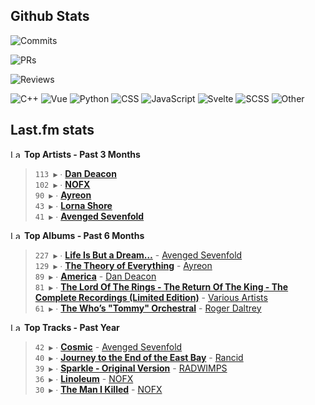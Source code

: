 ## Github Stats

![Commits](https://img.shields.io/badge/413%20commits%20pushed-87c4f2?style=flat-square)

![PRs](https://img.shields.io/badge/88%20pull%20requests%20submitted-fcabd8?style=flat-square)

![Reviews](https://img.shields.io/badge/67%20pull%20requests%20review-ffe799?style=flat-square)

![C++](https://img.shields.io/badge/47.7-white?style=flat-square&label=C%2B%2B&labelColor=%23f34b7d)
![Vue](https://img.shields.io/badge/14.7-white?style=flat-square&label=Vue&labelColor=%2341b883)
![Python](https://img.shields.io/badge/12.9-white?style=flat-square&label=Python&labelColor=%233572A5)
![CSS](https://img.shields.io/badge/8.6-white?style=flat-square&label=CSS&labelColor=%23563d7c)
![JavaScript](https://img.shields.io/badge/4.7-white?style=flat-square&label=JavaScript&labelColor=%23f1e05a)
![Svelte](https://img.shields.io/badge/4.2-white?style=flat-square&label=Svelte&labelColor=%23ff3e00)
![SCSS](https://img.shields.io/badge/3.8-white?style=flat-square&label=SCSS&labelColor=%23c6538c)
![Other](https://img.shields.io/badge/2.9-white?style=flat-square&label=Other&labelColor=%23ededed)

## Last.fm stats
<!--START_LASTFM_ARTISTS:{"period": "3month", "rows": 5}-->
<a href="https://last.fm" target="_blank"><img src="https://user-images.githubusercontent.com/17434202/215290617-e793598d-d7c9-428f-9975-156db1ba89cc.svg" alt="Last.fm Logo" width="18" height="13"/></a> **Top Artists - Past 3 Months**

> `113 ▶️` ∙ **[Dan Deacon](https://www.last.fm/music/Dan+Deacon)**<br/>
> `102 ▶️` ∙ **[NOFX](https://www.last.fm/music/NOFX)**<br/>
> `90 ▶️` ∙ **[Ayreon](https://www.last.fm/music/Ayreon)**<br/>
> `43 ▶️` ∙ **[Lorna Shore](https://www.last.fm/music/Lorna+Shore)**<br/>
> `41 ▶️` ∙ **[Avenged Sevenfold](https://www.last.fm/music/Avenged+Sevenfold)**<br/>
<!--END_LASTFM_ARTISTS-->
<!--START_LASTFM_ALBUMS:{"period": "6month", "rows": 5}-->
<a href="https://last.fm" target="_blank"><img src="https://user-images.githubusercontent.com/17434202/215290617-e793598d-d7c9-428f-9975-156db1ba89cc.svg" alt="Last.fm Logo" width="18" height="13"/></a> **Top Albums - Past 6 Months**

> `227 ▶️` ∙ **[Life Is But a Dream…](https://www.last.fm/music/Avenged+Sevenfold/Life+Is+But+a+Dream%E2%80%A6)** - [Avenged Sevenfold](https://www.last.fm/music/Avenged+Sevenfold)<br/>
> `129 ▶️` ∙ **[The Theory of Everything](https://www.last.fm/music/Ayreon/The+Theory+of+Everything)** - [Ayreon](https://www.last.fm/music/Ayreon)<br/>
> `89 ▶️` ∙ **[America](https://www.last.fm/music/Dan+Deacon/America)** - [Dan Deacon](https://www.last.fm/music/Dan+Deacon)<br/>
> `81 ▶️` ∙ **[The Lord Of The Rings - The Return Of The King - The Complete Recordings (Limited Edition)](https://www.last.fm/music/Various+Artists/The+Lord+Of+The+Rings+-+The+Return+Of+The+King+-+The+Complete+Recordings+(Limited+Edition))** - [Various Artists](https://www.last.fm/music/Various+Artists)<br/>
> `61 ▶️` ∙ **[The Who’s "Tommy" Orchestral](https://www.last.fm/music/Roger+Daltrey/The+Who%E2%80%99s+%22Tommy%22+Orchestral)** - [Roger Daltrey](https://www.last.fm/music/Roger+Daltrey)<br/>
<!--END_LASTFM_ALBUMS-->
<!--START_LASTFM_TRACKS:{"period": "12month", "rows": 5}-->
<a href="https://last.fm" target="_blank"><img src="https://user-images.githubusercontent.com/17434202/215290617-e793598d-d7c9-428f-9975-156db1ba89cc.svg" alt="Last.fm Logo" width="18" height="13"/></a> **Top Tracks - Past Year**

> `42 ▶️` ∙ **[Cosmic](https://www.last.fm/music/Avenged+Sevenfold/_/Cosmic)** - [Avenged Sevenfold](https://www.last.fm/music/Avenged+Sevenfold)<br/>
> `40 ▶️` ∙ **[Journey to the End of the East Bay](https://www.last.fm/music/Rancid/_/Journey+to+the+End+of+the+East+Bay)** - [Rancid](https://www.last.fm/music/Rancid)<br/>
> `39 ▶️` ∙ **[Sparkle - Original Version](https://www.last.fm/music/RADWIMPS/_/Sparkle+-+Original+Version)** - [RADWIMPS](https://www.last.fm/music/RADWIMPS)<br/>
> `36 ▶️` ∙ **[Linoleum](https://www.last.fm/music/NOFX/_/Linoleum)** - [NOFX](https://www.last.fm/music/NOFX)<br/>
> `30 ▶️` ∙ **[The Man I Killed](https://www.last.fm/music/NOFX/_/The+Man+I+Killed)** - [NOFX](https://www.last.fm/music/NOFX)<br/>
<!--END_LASTFM_TRACKS-->
